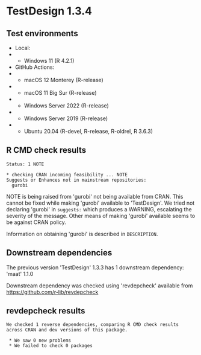 # TestDesign 1.3.4

## Test environments

* Local:
* * Windows 11 (R 4.2.1)
* GitHub Actions:
* * macOS 12 Monterey (R-release)
* * macOS 11 Big Sur (R-release)
* * Windows Server 2022 (R-release)
* * Windows Server 2019 (R-release)
* * Ubuntu 20.04 (R-devel, R-release, R-oldrel, R 3.6.3)

## R CMD check results

```
Status: 1 NOTE

* checking CRAN incoming feasibility ... NOTE
Suggests or Enhances not in mainstream repositories:
  gurobi
```

NOTE is being raised from 'gurobi' not being available from CRAN. This cannot be fixed while making 'gurobi' available to 'TestDesign'. We tried not declaring 'gurobi' in `suggests:` which produces a WARNING, escalating the severity of the message. Other means of making 'gurobi' available seems to be against CRAN policy.

Information on obtaining 'gurobi' is described in `DESCRIPTION`.

## Downstream dependencies

The previous version 'TestDesign' 1.3.3 has 1 downstream dependency: 'maat' 1.1.0

Downstream dependency was checked using 'revdepcheck' available from https://github.com/r-lib/revdepcheck

## revdepcheck results

```
We checked 1 reverse dependencies, comparing R CMD check results across CRAN and dev versions of this package.

 * We saw 0 new problems
 * We failed to check 0 packages
```
